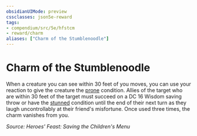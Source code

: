 ```yaml
---
obsidianUIMode: preview
cssclasses: json5e-reward
tags:
- compendium/src/5e/hfstcm
- reward/charm
aliases: ["Charm of the Stumblenoodle"]
---
```

# Charm of the Stumblenoodle

When a creature you can see within 30 feet of you moves, you can use your reaction to give the creature the [prone](/Systems/5e/rules/conditions.md#prone) condition. Allies of the target who are within 30 feet of the target must succeed on a DC 16 Wisdom saving throw or have the [stunned](/Systems/5e/rules/conditions.md#stunned) condition until the end of their next turn as they laugh uncontrollably at their friend's misfortune. Once used three times, the charm vanishes from you.

*Source: Heroes' Feast: Saving the Children's Menu*